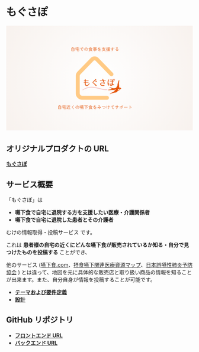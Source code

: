 # もぐさぽ

![メインビジュアル](documents/image/main.png)

## オリジナルプロダクトの URL

**[もぐさぽ](https://osyokuzi.com)**

## サービス概要

「もぐさぽ」は

- **嚥下食で自宅に退院する方を支援したい医療・介護関係者**
- **嚥下食で自宅に退院した患者とその介護者**

むけの情報取得・投稿サービス です。

これは **患者様の自宅の近くにどんな嚥下食が販売されているか知る・自分で見つけたものを投稿する** ことができ、

他のサービス ([嚥下食.com](https://www.engesyoku.com/)、[摂食嚥下関連医療資源マップ](https://www.swallowing.link/restaurants)、[日本誤嚥性肺炎予防協会](https://j-appa.or.jp/) )
とは違って、地図を元に具体的な販売店と取り扱い商品の情報を知ることが出来ます。また、自分自身が情報を投稿することが可能です。

- **[テーマおよび要件定義](documents/RequirementDefinition.md)**
- **[設計](documents/design.md)**

## GitHub リポジトリ

- **[フロントエンド URL](https://github.com/shihoin2/Front-OriginalProduct)**
- **[バックエンド URL](https://github.com/shihoin2/Back-OriginalProduct)**
